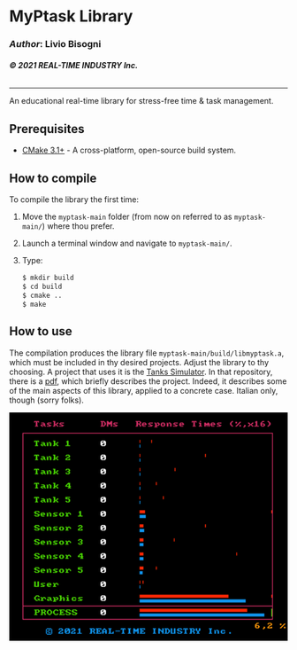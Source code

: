 # __MyPtask Library__

### _Author_: Livio Bisogni
###### __&copy; 2021 REAL-TIME INDUSTRY Inc.__
___
An educational real-time library for stress-free time & task management.

## Prerequisites

* [CMake 3.1+](https://cmake.org) - A cross-platform, open-source build system.

## How to compile

To compile the library the first time:

1. Move the `myptask-main` folder (from now on referred to as `myptask-main/`) where thou prefer.
2. Launch a terminal window and navigate to `myptask-main/`.
3. Type:

    ```
    $ mkdir build
    $ cd build
    $ cmake ..
    $ make
    ```

## How to use

The compilation produces the library file `myptask-main/build/libmyptask.a`, which must be included in thy desired projects. Adjust the library to thy choosing.
A project that uses it is the [Tanks Simulator](https://github.com/kimjong0xff/tanksimulator). In that repository, there is a [pdf](https://github.com/kimjong0xff/tanksimulator/blob/main/project-report.pdf), which briefly describes the project. Indeed, it describes some of the main aspects of this library, applied to a concrete case. Italian only, though (sorry folks).

![](img/rt.png)
